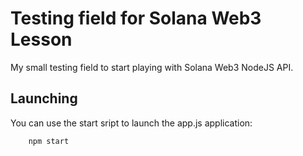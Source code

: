 # Testing field for Solana Web3 Lesson
My small testing field to start playing with Solana Web3 NodeJS API. 

## Launching
You can use the start sript to launch the app.js application: 
```
    npm start
```
